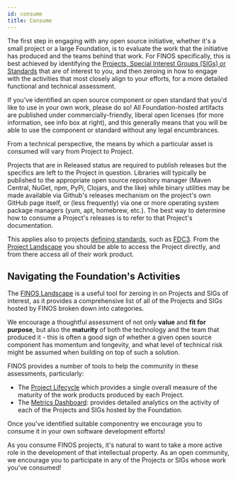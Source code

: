 ```yaml
---
id: consume
title: Consume
---
```


The first step in engaging with any open source initiative, whether it's a small project or a large Foundation, is to evaluate the work that the initiative has produced and the teams behind that work.  For FINOS specifically, this is best achieved by identifying the [Projects, Special Interest Groups (SIGs) or Standards](landscape.finos.org) that are of interest to you, and then zeroing in how to engage with the activities that most closely align to your efforts, for a more detailed functional and technical assessment.

If you've identified an open source component or open standard that you'd like to use in your own work, please do so! All Foundation-hosted artifacts are published under commercially-friendly, liberal open licenses (for more information, see info box at right), and this generally means that you will be able to use the component or standard without any legal encumbrances.

From a technical perspective, the means by which a particular asset is consumed will vary from Project to Project.

Projects that are in Released status are required to publish releases but the specifics are left to the Project in question.  Libraries will typically be published to the appropriate open source repository manager (Maven Central, NuGet, npm, PyPi, Clojars, and the like) while binary utilities may be made available via Github's releases mechanism on the project's own GitHub page itself, or (less frequently) via one or more operating system package managers (yum, apt, homebrew, etc.).  The best way to determine how to consume a Project's releases is to refer to that Project's documentation.

This applies also to projects [defining standards](https://github.com/finos/community/tree/master/governance/Standards-Projects), such as [FDC3](fdc3.finos.org). From the [Project Landscape](landscape.finos.org) you should be able to access the Project directly, and from there access all of their work product.

## Navigating the Foundation's Activities
The [FINOS Landscape](landscape.finos.org) is a useful tool for zeroing in on Projects and SIGs of interest, as it provides a comprehensive list of all of the Projects and SIGs hosted by FINOS broken down into categories.

We encourage a thoughtful assessment of not only **value** and **fit for purpose**, but also the **maturity** of both the technology and the team that produced it - this is often a good sign of whether a given open source component has momentum and longevity, and what level of technical risk might be assumed when building on top of such a solution.

FINOS provides a number of tools to help the community in these assessments, particularly:

- The [Project Lifecycle](https://github.com/finos/community/blob/master/governance/Software-Projects/Project-Lifecycle.md) which provides a single overall measure of the maturity of the work products produced by each Project.
- The [Metrics Dashboard](metrics.finos.org): provides detailed analytics on the activity of each of the Projects and SIGs hosted by the Foundation.

Once you've identified suitable componentry we encourage you to consume it in your own software development efforts!

As you consume FINOS projects, it's natural to want to take a more active role in the development of that intellectual property.  As an open community, we encourage you to participate in any of the Projects or SIGs whose work you've consumed!